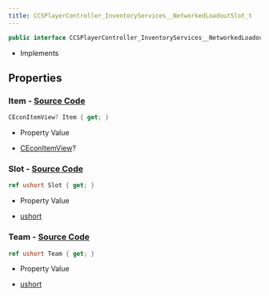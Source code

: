 ```yaml
---
title: CCSPlayerController_InventoryServices__NetworkedLoadoutSlot_t
---
```


```csharp
public interface CCSPlayerController_InventoryServices__NetworkedLoadoutSlot_t : ISchemaClass<CCSPlayerController_InventoryServices__NetworkedLoadoutSlot_t>, ISchemaField, ISchemaClass, INativeHandle
```

- Implements

## Properties

### **Item** - [Source Code](https://github.com/swiftly-solution/swiftlys2/blob/main/managed/src/SwiftlyS2.Generated/Schemas/Interfaces/CCSPlayerController_InventoryServices__NetworkedLoadoutSlot_t.cs#L16)

```csharp
CEconItemView? Item { get; }
```

- Property Value

- [CEconItemView](/docs/api/shared/schemadefinitions/ceconitemview)?

### **Slot** - [Source Code](https://github.com/swiftly-solution/swiftlys2/blob/main/managed/src/SwiftlyS2.Generated/Schemas/Interfaces/CCSPlayerController_InventoryServices__NetworkedLoadoutSlot_t.cs#L20)

```csharp
ref ushort Slot { get; }
```

- Property Value

- [ushort](https://learn.microsoft.com/dotnet/api/system.uint16)

### **Team** - [Source Code](https://github.com/swiftly-solution/swiftlys2/blob/main/managed/src/SwiftlyS2.Generated/Schemas/Interfaces/CCSPlayerController_InventoryServices__NetworkedLoadoutSlot_t.cs#L18)

```csharp
ref ushort Team { get; }
```

- Property Value

- [ushort](https://learn.microsoft.com/dotnet/api/system.uint16)

